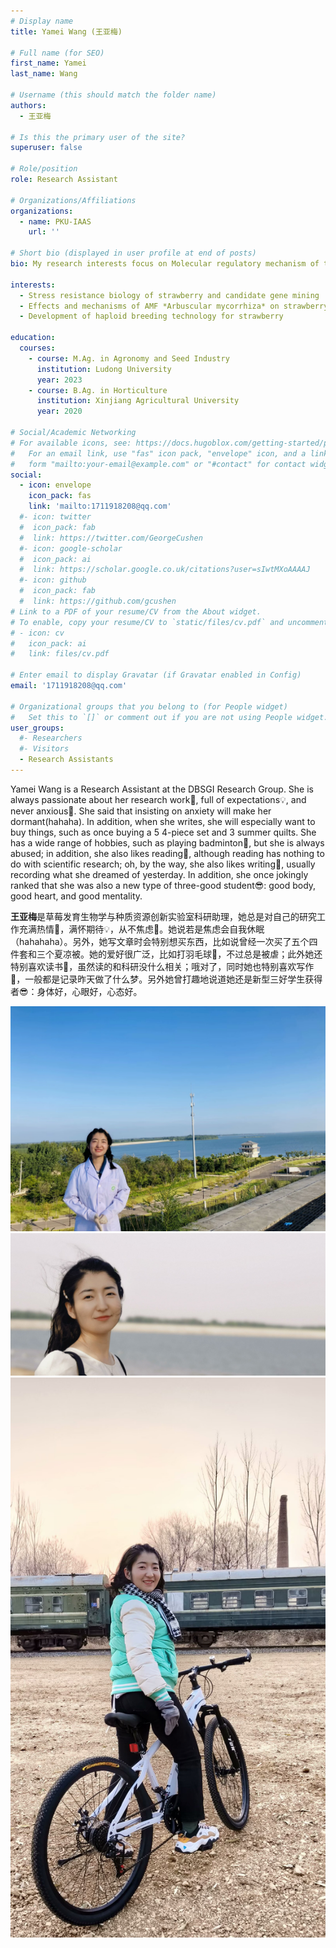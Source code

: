```yaml
---
# Display name
title: Yamei Wang (王亚梅)

# Full name (for SEO)
first_name: Yamei
last_name: Wang

# Username (this should match the folder name)
authors:
  - 王亚梅

# Is this the primary user of the site?
superuser: false

# Role/position
role: Research Assistant

# Organizations/Affiliations
organizations:
  - name: PKU-IAAS
    url: ''

# Short bio (displayed in user profile at end of posts)
bio: My research interests focus on Molecular regulatory mechanism of the initiation of strawberry fruit development and Analysis of the molecular regulatory network of strawberry fruit quality traits.

interests:
  - Stress resistance biology of strawberry and candidate gene mining
  - Effects and mechanisms of AMF *Arbuscular mycorrhiza* on strawberry growth
  - Development of haploid breeding technology for strawberry

education:
  courses:
    - course: M.Ag. in Agronomy and Seed Industry
      institution: Ludong University
      year: 2023
    - course: B.Ag. in Horticulture
      institution: Xinjiang Agricultural University
      year: 2020

# Social/Academic Networking
# For available icons, see: https://docs.hugoblox.com/getting-started/page-builder/#icons
#   For an email link, use "fas" icon pack, "envelope" icon, and a link in the
#   form "mailto:your-email@example.com" or "#contact" for contact widget.
social:
  - icon: envelope
    icon_pack: fas
    link: 'mailto:1711918208@qq.com'
  #- icon: twitter
  #  icon_pack: fab
  #  link: https://twitter.com/GeorgeCushen
  #- icon: google-scholar
  #  icon_pack: ai
  #  link: https://scholar.google.co.uk/citations?user=sIwtMXoAAAAJ
  #- icon: github
  #  icon_pack: fab
  #  link: https://github.com/gcushen
# Link to a PDF of your resume/CV from the About widget.
# To enable, copy your resume/CV to `static/files/cv.pdf` and uncomment the lines below.
# - icon: cv
#   icon_pack: ai
#   link: files/cv.pdf

# Enter email to display Gravatar (if Gravatar enabled in Config)
email: '1711918208@qq.com'

# Organizational groups that you belong to (for People widget)
#   Set this to `[]` or comment out if you are not using People widget.
user_groups:
  #- Researchers
  #- Visitors
  - Research Assistants
---
```


Yamei Wang is a Research Assistant at the DBSGI Research Group. She is always passionate about her research work🙋, full of expectations💡, and never anxious🌱. She said that insisting on anxiety will make her dormant(hahaha). In addition, when she writes, she will especially want to buy things, such as once buying a 5 4-piece set and 3 summer quilts. She has a wide range of hobbies, such as playing badminton🎾, but she is always abused; in addition, she also likes reading📖, although reading has nothing to do with scientific research; oh, by the way, she also likes writing📝, usually recording what she dreamed of yesterday. In addition, she once jokingly ranked that she was also a new type of three-good student😎: good body, good heart, and good mentality.

**王亚梅**是草莓发育生物学与种质资源创新实验室科研助理，她总是对自己的研究工作充满热情🙋，满怀期待💡，从不焦虑🌱。她说若是焦虑会自我休眠（hahahaha）。另外，她写文章时会特别想买东西，比如说曾经一次买了五个四件套和三个夏凉被。她的爱好很广泛，比如打羽毛球🎾，不过总是被虐；此外她还特别喜欢读书📖，虽然读的和科研没什么相关；哦对了，同时她也特别喜欢写作📝，一般都是记录昨天做了什么梦。另外她曾打趣地说道她还是新型三好学生获得者😎：身体好，心眼好，心态好。

![wym1](./wym1.jpg)
![wym2](./wym2.jpg)
![wym3](./wym3.jpg)